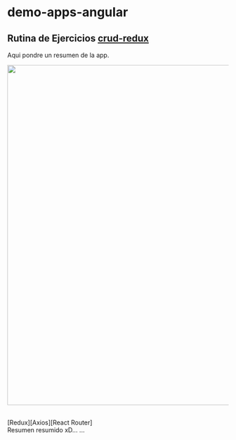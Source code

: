 # demo-apps-angular

## Rutina de Ejercicios [crud-redux](https://github.com/popehiflo/demo-apps-angular/tree/master/rutinaEjercicios)<br/>
Aqui pondre un resumen de la app.
<p align="center"> <img src="crud-redux/public/crud-redux.PNG" width="773"/></p><br/>
[Redux][Axios][React Router]<br/>
Resumen resumido xD... ...